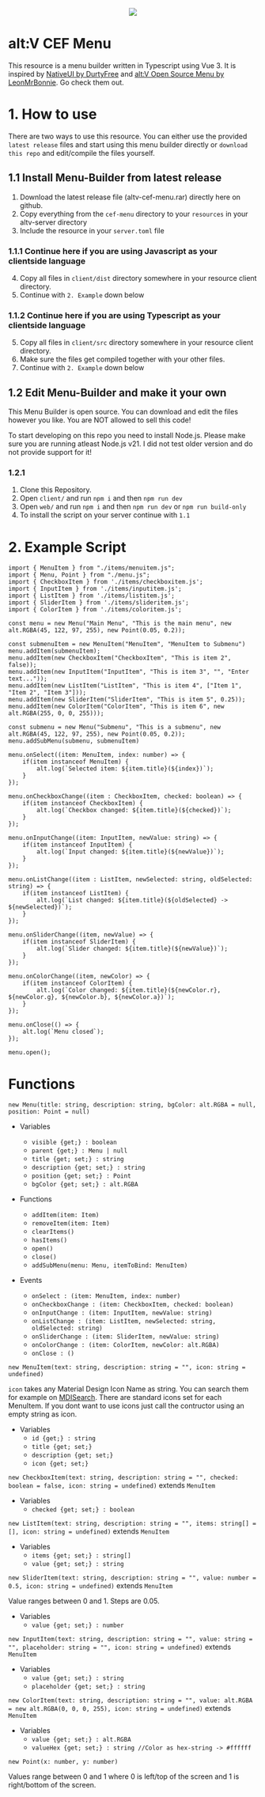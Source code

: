 
<p align="center">
<img src="https://raw.githubusercontent.com/Flashrex/altv-cef-menu/master/images/image.png" />
</p>

# alt:V CEF Menu

This resource is a menu builder written in Typescript using Vue 3.
It is inspired by [NativeUI by DurtyFree](https://github.com/DurtyFree/alt-V-NativeUI) and [alt:V Open Source Menu by LeonMrBonnie](https://github.com/LeonMrBonnie/altv-os-menu). Go check them out.

# 1. How to use

There are two ways to use this resource.
You can either use the provided `latest release` files and start using this menu builder directly 
or `download this repo` and edit/compile the files yourself.

## 1.1 Install Menu-Builder from latest release

1. Download the latest release file (altv-cef-menu.rar) directly here on github.
2. Copy everything from the `cef-menu` directory to your `resources` in your altv-server directory
3. Include the resource in your `server.toml` file

### 1.1.1 Continue here if you are using Javascript as your clientside language
4. Copy all files in `client/dist` directory somewhere in your resource client directory.
5. Continue with `2. Example` down below

### 1.1.2 Continue here if you are using Typescript as your clientside language
5. Copy all files in `client/src` directory somewhere in your resource client directory.
6. Make sure the files get compiled together with your other files.
7. Continue with `2. Example` down below

## 1.2 Edit Menu-Builder and make it your own

This Menu Builder is open source. You can download and edit the files however you like.
You are NOT allowed to sell this code!

To start developing on this repo you need to install Node.js.
Please make sure you are running atleast Node.js v21.
I did not test older version and do not provide support for it!

### 1.2.1

1. Clone this Repository.
2. Open `client/` and run `npm i` and then `npm run dev`
3. Open `web/` and run `npm i` and then `npm run dev` or `npm run build-only`
4. To install the script on your server continue with `1.1`

# 2. Example Script

```
import { MenuItem } from "./items/menuitem.js";
import { Menu, Point } from "./menu.js";
import { CheckboxItem } from './items/checkboxitem.js';
import { InputItem } from './items/inputitem.js';
import { ListItem } from './items/listitem.js';
import { SliderItem } from './items/slideritem.js';
import { ColorItem } from './items/coloritem.js';

const menu = new Menu("Main Menu", "This is the main menu", new alt.RGBA(45, 122, 97, 255), new Point(0.05, 0.2));

const submenuItem = new MenuItem("MenuItem", "MenuItem to Submenu")
menu.addItem(submenuItem);
menu.addItem(new CheckboxItem("CheckboxItem", "This is item 2", false));
menu.addItem(new InputItem("InputItem", "This is item 3", "", "Enter text..."));
menu.addItem(new ListItem("ListItem", "This is item 4", ["Item 1", "Item 2", "Item 3"]));
menu.addItem(new SliderItem("SliderItem", "This is item 5", 0.25));
menu.addItem(new ColorItem("ColorItem", "This is item 6", new alt.RGBA(255, 0, 0, 255)));

const submenu = new Menu("Submenu", "This is a submenu", new alt.RGBA(45, 122, 97, 255), new Point(0.05, 0.2));
menu.addSubMenu(submenu, submenuItem)

menu.onSelect((item: MenuItem, index: number) => {
    if(item instanceof MenuItem) {
        alt.log(`Selected item: ${item.title}(${index})`);
    }
});

menu.onCheckboxChange((item : CheckboxItem, checked: boolean) => {
    if(item instanceof CheckboxItem) {
        alt.log(`Checkbox changed: ${item.title}(${checked})`);
    }
});

menu.onInputChange((item: InputItem, newValue: string) => {
    if(item instanceof InputItem) {
        alt.log(`Input changed: ${item.title}(${newValue})`);
    }
});

menu.onListChange((item : ListItem, newSelected: string, oldSelected: string) => {
    if(item instanceof ListItem) {
        alt.log(`List changed: ${item.title}(${oldSelected} -> ${newSelected})`);
    }
});

menu.onSliderChange((item, newValue) => {
    if(item instanceof SliderItem) {
        alt.log(`Slider changed: ${item.title}(${newValue})`);
    }
});

menu.onColorChange((item, newColor) => {
    if(item instanceof ColorItem) {
        alt.log(`Color changed: ${item.title}(${newColor.r}, ${newColor.g}, ${newColor.b}, ${newColor.a})`);
    }
});

menu.onClose(() => {
    alt.log(`Menu closed`);
});

menu.open();
```

# Functions

`new Menu(title: string, description: string, bgColor: alt.RGBA = null, position: Point = null)`

- Variables
  - `visible {get;} : boolean`
  - `parent {get;} : Menu | null`
  - `title {get; set;} : string`
  - `description {get; set;} : string`
  - `position {get; set;} : Point`
  - `bgColor {get; set;} : alt.RGBA`

- Functions
  - `addItem(item: Item)`
  - `removeItem(item: Item)`
  - `clearItems()`
  - `hasItems()`
  - `open()`
  - `close()`
  - `addSubMenu(menu: Menu, itemToBind: MenuItem)`

- Events
  - `onSelect : (item: MenuItem, index: number)`
  - `onCheckboxChange : (item: CheckboxItem, checked: boolean)`
  - `onInputChange : (item: InputItem, newValue: string)`
  - `onListChange : (item: ListItem, newSelected: string, oldSelected: string)`
  - `onSliderChange : (item: SliderItem, newValue: string)`
  - `onColorChange : (item: ColorItem, newColor: alt.RGBA)`
  - `onClose : ()`

`new MenuItem(text: string, description: string = "", icon: string = undefined)`

`icon` takes any Material Design Icon Name as string.
You can search them for example on [MDISearch](https://mdisearch.com/).
There are standard icons set for each MenuItem. 
If you dont want to use icons just call the contructor using an empty string as icon.

- Variables
  - `id {get;} : string`
  - `title {get; set;}`
  - `description {get; set;}`
  - `icon {get; set;}`

`new CheckboxItem(text: string, description: string = "", checked: boolean = false, icon: string = undefined)` extends `MenuItem`

- Variables
  - `checked {get; set;} : boolean`

`new ListItem(text: string, description: string = "", items: string[] = [], icon: string = undefined)` extends `MenuItem`

- Variables
  - `items {get; set;} : string[]`
  - `value {get; set;} : string`


`new SliderItem(text: string, description: string = "", value: number = 0.5, icon: string = undefined)` extends `MenuItem`

Value ranges between 0 and 1. Steps are 0.05.

- Variables
  - `value {get; set;} : number`

`new InputItem(text: string, description: string = "", value: string = "", placeholder: string = "", icon: string = undefined)` extends `MenuItem`

- Variables
  - `value {get; set;} : string`
  - `placeholder {get; set;} : string`

`new ColorItem(text: string, description: string = "", value: alt.RGBA = new alt.RGBA(0, 0, 0, 255), icon: string = undefined)` extends `MenuItem`

- Variables
  - `value {get; set;} : alt.RGBA`
  - `valueHex {get; set;} : string //Color as hex-string -> #ffffff`

`new Point(x: number, y: number)`

Values range between 0 and 1 where 0 is left/top of the screen and 1 is right/bottom of the screen.
